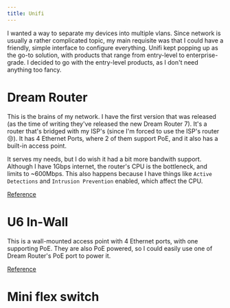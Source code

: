 ```yaml
---
title: Unifi
---
```


I wanted a way to separate my devices into multiple vlans. Since network is usually a rather complicated topic, my main requisite was that I could have a friendly, simple interface to configure everything. Unifi kept popping up as the go-to solution, with products that range from entry-level to enterprise-grade. I decided to go with the entry-level products, as I don't need anything too fancy.

# Dream Router
This is the brains of my network. I have the first version that was released (as the time of writing they've released the new Dream Router 7). It's a router that's bridged with my ISP's (since I'm forced to use the ISP's router 😒). It has 4 Ethernet Ports, where 2 of them support PoE, and it also has a built-in access point.

It serves my needs, but I do wish it had a bit more bandwith support. Although I have 1Gbps internet, the router's CPU is the bottleneck, and limits to ~600Mbps. This also happens because I have things like `Active Detections` and `Intrusion Prevention` enabled, which affect the CPU. 

[Reference](https://techspecs.ui.com/unifi/cloud-gateways/udr?subcategory=all-cloud-gateways)

# U6 In-Wall
This is a wall-mounted access point with 4 Ethernet ports, with one supporting PoE. They are also PoE powered, so I could easily use one of Dream Router's PoE port to power it. 

[Reference](https://eu.store.ui.com/eu/en/category/wifi-wall/products/u6-iw)

# Mini flex switch
